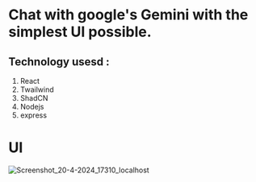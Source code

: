 # Chat with google's Gemini with the simplest UI possible.

## Technology usesd : 
1) React
2) Twailwind
3) ShadCN
4) Nodejs
5) express

# UI
![Screenshot_20-4-2024_17310_localhost](https://github.com/PranavKumar9529desai/Chat-With-Gemini/assets/120007288/b2ff8186-f5e5-47a6-88bd-0dc4f14f4114)
